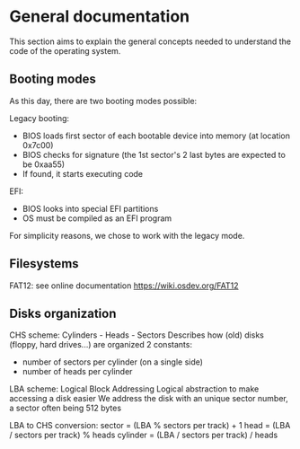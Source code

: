 # General documentation

This section aims to explain the general concepts needed to understand the code of the operating system.

## Booting modes

As this day, there are two booting modes possible:

Legacy booting:
- BIOS loads first sector of each bootable device into memory (at location 0x7c00)
- BIOS checks for signature (the 1st sector's 2 last bytes are expected to be 0xaa55)
- If found, it starts executing code

EFI:
- BIOS looks into special EFI partitions
- OS must be compiled as an EFI program

For simplicity reasons, we chose to work with the legacy mode.

## Filesystems

FAT12: see online documentation https://wiki.osdev.org/FAT12

## Disks organization

CHS scheme: Cylinders - Heads - Sectors
Describes how (old) disks (floppy, hard drives...) are organized
2 constants:
- number of sectors per cylinder (on a single side)
- number of heads per cylinder

LBA scheme: Logical Block Addressing
Logical abstraction to make accessing a disk easier
We address the disk with an unique sector number, a sector often being 512 bytes

LBA to CHS conversion:
sector 	= (LBA % sectors per track) + 1
head 		= (LBA / sectors per track) % heads
cylinder 	= (LBA / sectors per track) / heads
